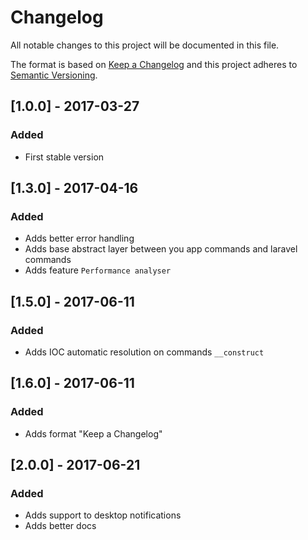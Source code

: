 # Changelog
All notable changes to this project will be documented in this file.

The format is based on [Keep a Changelog](http://keepachangelog.com/)
and this project adheres to [Semantic Versioning](http://semver.org/).

## [1.0.0] - 2017-03-27
### Added
- First stable version

## [1.3.0] - 2017-04-16
### Added
- Adds better error handling
- Adds base abstract layer between you app commands and laravel commands
- Adds feature `Performance analyser`

## [1.5.0] - 2017-06-11
### Added
- Adds IOC automatic resolution on commands `__construct`

## [1.6.0] - 2017-06-11
### Added
- Adds format "Keep a Changelog"

## [2.0.0] - 2017-06-21
### Added
- Adds support to desktop notifications
- Adds better docs
